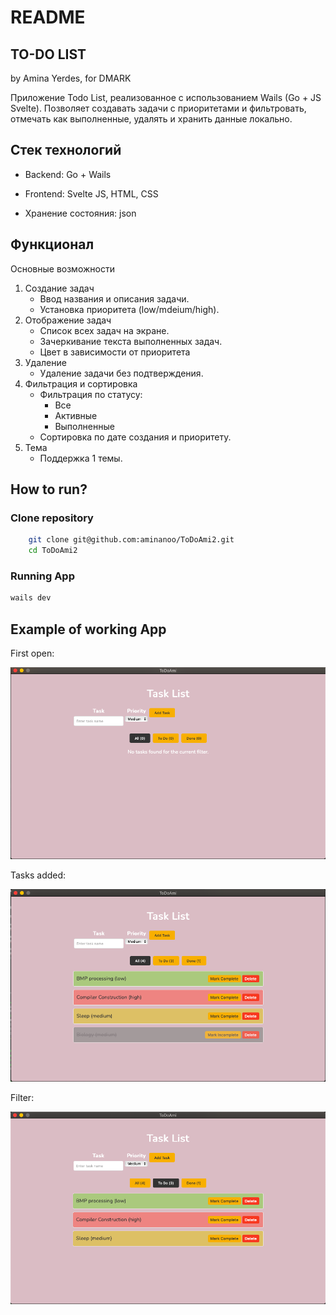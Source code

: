 # README
## TO-DO LIST
by Amina Yerdes, for DMARK

Приложение Todo List, реализованное с использованием Wails (Go + JS Svelte). Позволяет создавать задачи с приоритетами и фильтровать, отмечать как выполненные, удалять и хранить данные локально.

## Стек технологий

- Backend: Go + Wails

- Frontend: Svelte JS, HTML, CSS

- Хранение состояния: json

##  Функционал
Основные возможности
1. Создание задач
    - Ввод названия и описания задачи.
    - Установка приоритета (low/mdeium/high).
2. Отображение задач
    - Список всех задач на экране.
    - Зачеркивание текста выполненных задач.
    - Цвет в зависимости от приоритета
4. Удаление
    - Удаление задачи без подтверждения.
5. Фильтрация и сортировка
    - Фильтрация по статусу:
        - Все
        - Активные
        - Выполненные
    - Сортировка по дате создания и приоритету.
6. Тема
    - Поддержка 1 темы.
## How to run?
### Clone repository
```bash
    git clone git@github.com:aminanoo/ToDoAmi2.git
    cd ToDoAmi2
```

### Running App

```bash
wails dev
```

## Example of working App
First open:

<img src="./img/pic1.png">

Tasks added:

<img src="./img/pic2.png">

Filter:

<img src="./img/pic3.png">